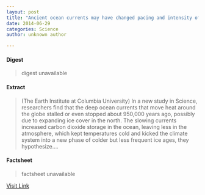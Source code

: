```yaml
---
layout: post
title: "Ancient ocean currents may have changed pacing and intensity of ice ages"
date: 2014-06-29
categories: Science
author: unknown author

---
```



#### Digest
>digest unavailable

#### Extract
>(The Earth Institute at Columbia University) In a new study in Science, researchers find that the deep ocean currents that move heat around the globe stalled or even stopped about 950,000 years ago, possibly due to expanding ice cover in the north. The slowing currents increased carbon dioxide storage in the ocean, leaving less in the atmosphere, which kept temperatures cold and kicked the climate system into a new phase of colder but less frequent ice ages, they hypothesize....

#### Factsheet
>factsheet unavailable

[Visit Link](http://www.eurekalert.org/pub_releases/2014-06/teia-aoc062314.php)


